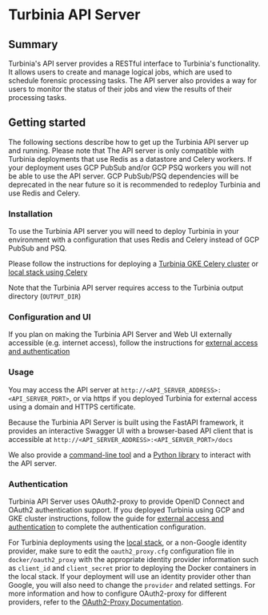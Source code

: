 # Turbinia API Server

## Summary
Turbinia's API server provides a RESTful interface to Turbinia's functionality. It allows users to create and manage logical jobs, which are used to schedule forensic processing tasks. The API server also provides a way for users to monitor the status of their jobs and view the results of their processing tasks.

## Getting started
The following sections describe how to get up the Turbinia API server up and running. Please note that The API server is only compatible with Turbinia deployments that use Redis as a datastore and Celery workers. If your deployment uses GCP PubSub and/or GCP PSQ workers you will not be able to use the API server. GCP PubSub/PSQ dependencies will be deprecated in the near future so it is recommended to redeploy Turbinia and use Redis and Celery.

### Installation
To use the Turbinia API server you will need to deploy Turbinia in your environment with a configuration that uses Redis and Celery instead of GCP PubSub and PSQ.

Please follow the instructions for deploying a [Turbinia GKE Celery cluster](install-gke-celery.md) or [local stack using Celery](turbinia-local-stack.md)

Note that the Turbinia API server requires access to the Turbinia output directory (```OUTPUT_DIR```)

### Configuration and UI
If you plan on making the Turbinia API Server and Web UI externally accessible (e.g. internet access), follow the instructions for [external access and authentication](install-gke-external.md)

### Usage
You may access the API server at ```http://<API_SERVER_ADDRESS>:<API_SERVER_PORT>```, or via https if you deployed Turbinia for external access using a domain and HTTPS certificate.

Because the Turbinia API Server is built using the FastAPI framework, it provides an interactive Swagger UI with a browser-based API client that is accessible at ```http://<API_SERVER_ADDRESS>:<API_SERVER_PORT>/docs```

We also provide a [command-line tool](../../turbinia/api/cli/README.md) and a [Python library](../../turbinia/api/client/README.md) to interact with the API server.

### Authentication
Turbinia API Server uses OAuth2-proxy to provide OpenID Connect and OAuth2 authentication support. If you deployed Turbinia using GCP and GKE cluster instructions, follow the guide for [external access and authentication](install-gke-external.md) to complete the authentication configuration.

For Turbinia deployments using the [local stack](turbinia-local-stack.md), or a non-Google identity provider, make sure to edit the ```oauth2_proxy.cfg``` configuration file in ```docker/oauth2_proxy``` with the appropriate identity provider information such as ```client_id``` and ```client_secret``` prior to deploying the Docker containers in the local stack. If your deployment will use an identity provider other than Google, you will also need to change the ```provider``` and related settings. For more information and how to configure OAuth2-proxy for different providers, refer to the [OAuth2-Proxy Documentation](https://oauth2-proxy.github.io/oauth2-proxy/docs/configuration/oauth_provider).